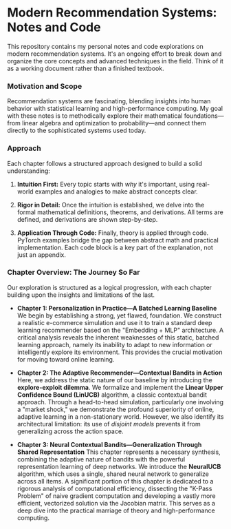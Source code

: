 # Modern Recommendation Systems: Notes and Code

This repository contains my personal notes and code explorations on modern recommendation systems. It's an ongoing effort to break down and organize the core concepts and advanced techniques in the field. Think of it as a working document rather than a finished textbook.

### Motivation and Scope

Recommendation systems are fascinating, blending insights into human behavior with statistical learning and high-performance computing. My goal with these notes is to methodically explore their mathematical foundations—from linear algebra and optimization to probability—and connect them directly to the sophisticated systems used today.

### Approach

Each chapter follows a structured approach designed to build a solid understanding:

1.  **Intuition First:** Every topic starts with *why* it's important, using real-world examples and analogies to make abstract concepts clear.

2.  **Rigor in Detail:** Once the intuition is established, we delve into the formal mathematical definitions, theorems, and derivations. All terms are defined, and derivations are shown step-by-step.

3.  **Application Through Code:** Finally, theory is applied through code. PyTorch examples bridge the gap between abstract math and practical implementation. Each code block is a key part of the explanation, not just an appendix.


### Chapter Overview: The Journey So Far

Our exploration is structured as a logical progression, with each chapter building upon the insights and limitations of the last.

*   **Chapter 1: Personalization in Practice—A Batched Learning Baseline**
    We begin by establishing a strong, yet flawed, foundation. We construct a realistic e-commerce simulation and use it to train a standard deep learning recommender based on the "Embedding + MLP" architecture. A critical analysis reveals the inherent weaknesses of this static, batched learning approach, namely its inability to adapt to new information or intelligently explore its environment. This provides the crucial motivation for moving toward online learning.

*   **Chapter 2: The Adaptive Recommender—Contextual Bandits in Action**
    Here, we address the static nature of our baseline by introducing the **explore-exploit dilemma**. We formalize and implement the **Linear Upper Confidence Bound (LinUCB)** algorithm, a classic contextual bandit approach. Through a head-to-head simulation, particularly one involving a "market shock," we demonstrate the profound superiority of online, adaptive learning in a non-stationary world. However, we also identify its architectural limitation: its use of *disjoint models* prevents it from generalizing across the action space.

*   **Chapter 3: Neural Contextual Bandits—Generalization Through Shared Representation**
    This chapter represents a necessary synthesis, combining the adaptive nature of bandits with the powerful representation learning of deep networks. We introduce the **NeuralUCB** algorithm, which uses a single, shared neural network to generalize across all items. A significant portion of this chapter is dedicated to a rigorous analysis of computational efficiency, dissecting the "K-Pass Problem" of naive gradient computation and developing a vastly more efficient, vectorized solution via the Jacobian matrix. This serves as a deep dive into the practical marriage of theory and high-performance computing.

